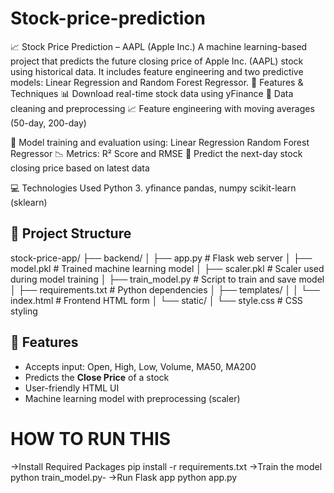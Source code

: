 # Stock-price-prediction
📈 Stock Price Prediction – AAPL (Apple Inc.)
A machine learning-based project that predicts the future closing price of Apple Inc. (AAPL) stock using historical data. It includes feature engineering and two predictive models: Linear Regression and Random Forest Regressor.
🧠 Features & Techniques
📊 Download real-time stock data using yFinance
🧹 Data cleaning and preprocessing
📈 Feature engineering with moving averages (50-day, 200-day)

🧪 Model training and evaluation using:
Linear Regression
Random Forest Regressor
📉 Metrics: R² Score and RMSE
🔮 Predict the next-day stock closing price based on latest data

💻 Technologies Used
Python 3.
yfinance
pandas, numpy
scikit-learn (sklearn)

## 📂 Project Structure
stock-price-app/
├── backend/
│ ├── app.py # Flask web server
│ ├── model.pkl # Trained machine learning model
│ ├── scaler.pkl # Scaler used during model training
│ ├── train_model.py # Script to train and save model
│ ├── requirements.txt # Python dependencies
│ ├── templates/
│ │ └── index.html # Frontend HTML form
│ └── static/
│ └── style.css # CSS styling

## 🚀 Features

- Accepts input: Open, High, Low, Volume, MA50, MA200
- Predicts the **Close Price** of a stock
- User-friendly HTML UI
- Machine learning model with preprocessing (scaler)
  
# HOW TO RUN THIS
->Install Required Packages
pip install -r requirements.txt
->Train the model
python train_model.py-
->Run Flask app
python app.py
